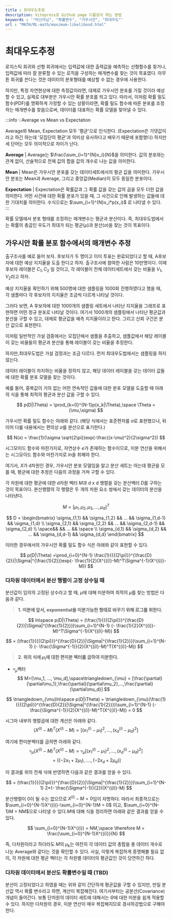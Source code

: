 ```yaml
---
title : 최대우도추정
description: Vitepress로 Github page 디플로이 하는 방법
keywords : '"머신러닝", "확률변수", "가우시안", "최대우도"'
url : "MATH/ML-math/maximum-likelibood.html"
---
```


# 최대우도추정

로지스틱 회귀와 선형 회귀에서는 입력값에 대한 출력값을 예측하는 선형함수를 찾거나, 입력값에 따라 잘 분류할 수 있는 로직을 구성하는 매개변수를 찾는 것이 목표였다. 아무튼 회귀를 쓴다는 것은 데이터의 분포형태를 예상할 수 없는 경우에 사용한다. 

하지만, 특정 자연현상에 대한 측정값이라면, 대체로 가우시안 분포를 가질 것이라 예상할 수 있고, 실제로 대부분은 가우시안 확률 분포를 띄고 있다. 따라서, 이처럼 확률 밀도 함수(PDF)를 명확하게 가정할 수 있는 상황이라면, 확률 밀도 함수에 따른 분포를 조정하는 매개변수를 찾음으로써, 데이터를 대표하는 확률 모델을 찾아낼 수 있다.

:::info 💡Average vs Mean vs Expectation

Average와 Mean, Expectation 모두 '평균'으로 인식한다. (Expectation은 기댓값이라고 하긴 하는데 '모집단의 평균'과 의미상 유사하다고 배우기 때문에 포함했다) 하지만 세 단어는 모두 의미적으로 차이가 난다.

**Average** | Average는 $\frac{\sum_{i=1}^{N}x_i}{N}$을 의미한다. 값의 분포와는 관계 없이, 산술적으로 전체 값의 합을 값의 개수로 나눈 값을 의미한다.

**Mean** | Mean은 가우시안 분포를 갖는 데이터세트에서의 평균 값을 의미한다. 가우시안 분포는 Mean과 Average, 그리고 중앙값(Median)이 모두 동일한 분포이다.

**Expectation** | Expectation은 확률값과 그 확률 값을 갖는 값의 곱을 모두 더한 값을 의미한다. 어떤 사건에 대한 확률 분포가 있을 때, 그 사건으로 인해 발생하는 값들에 대한 기대치를 의미한다. 수식으로는 $\sum_{i=1}^{N}x_i*p(x_i)$ 로 나타낼 수 있다.
:::

확률 모델에서 분포 형태를 조정하는 매개변수는 평균과 분산이다. 즉, 최대우도법에서는 확률의 총곱인 우도가 최대가 되는 평균($\mu$)과 분산($\sigma$)을 찾는 것이 목표이다.

## 가우시안 확률 분포 함수에서의 매개변수 추정

출구조사를 예로 들어 보자. 후보자가 두 명이고 이미 투표는 완료되었다고 할 때, A후보자에 대한 예상 지지율을 도출 한다고 하자. 출구조사에 참여한 사람은 10만명이다. 이때 후보자 레이블은 ${C_1, C_2}$ 일 것이고, 각 레이블이 전체 데이터세트에서 갖는 비율을 ${V_1, V_2}$라고 하자.

예상 지지율을 확인하기 위해 500명에 대한 샘플링을 1000회 진행하였다고 했을 때, 각 샘플마다 각 후보자의 지지율은 조금씩 다르게 나타날 것이다.

그러다 보면, A 후보자에 대한 1000개의 샘플링 세트에서 나타난 지지율을 그래프로 표현하면 어떤 정규 분포로 나타날 것이다. 여기서 1000개의 샘플링에서 나타난 평균값과 분산을 구할 수 있고, 대체로 평균값을 예측 지지율이라고 한다. 그리고 신뢰 구간은 분산 값으로 표현한다.

이처럼 일반적인 가설 검증에서는 모집단에서 샘플을 추출하고, 샘플값에서 해당 레이블이 갖는 비율들의 평균과 분산을 통해 레이블이 갖는 비율을 추정한다. 

하지만,최대우도법은 가설 검정과는 조금 다르다. 먼저 최대우도법에서는 샘플링을 하지 않는다. 

데이터 레이블이 차지하는 비율을 정하지 않고, 해당 데이터 레이블을 갖는 데이터 값들에 대한 확률 분포 모델을 찾는 것이다. 

예를 들어, 중복값이 거의 없는 어떤 연속적인 값들에 대한 분포 모델을 도출할 때 아래의 식을 통해 최적의 평균과 분산 값을 구할 수 있다. 

$$
p(D|\Theta) = \prod_{k=0}^{N-1}p(x_k|\Theta),\space \Theta = (\mu,\sigma)
$$

가우시안 확률 밀도 함수는 아래와 같다. (해당 식에서는 표준편차를 $\sigma$로 표현했으나, 뒤이어 다룰 내용에서는 편의상 $\sigma$를 분산으로 표기한다.)

$$
N(x) = \frac{1}{\sigma \sqrt{2\pi}}exp(-\frac{(x-\mu)^2}{2\sigma^2})
$$


시그모이드 함수와 마찬가지로, 자연상수 $e$가 존재하는 함수이므로, 미분 연산을 위해서는 시그모이드 함수와 마찬가지로 $ln$을 취해야 한다.

여기서, $X$가 d차원인 경우, 가우시안 분포 모델임을 알고 분산 세트는 아는데 평균을 모를 때, 평균에 대한 추정은 다음의 과정을 거쳐 구할 수 있다.

각 차원에 대한 평균에 대한 d차원 벡터 $M$과 d x d 행렬을 갖는 분산벡터 $D$를 구하는 것이 목표이다. 분산행렬의 각 행렬은 두 개의 차원 요소 쌍에서 갖는 데이터의 분산을 나타낸다.

$$
M = [\mu_1,\mu_2,\mu_3, ... ,\mu_d ]^T
$$

$$
D = 
\begin{bmatrix}
\sigma_{1,1} && \sigma_{1,2} && ... && \sigma_{1,d-1} && \sigma_{1,d} \\
\sigma_{2,1} && \sigma_{2,2} && ... && \sigma_{2,d-1} && \sigma_{2,d} \\
\space&& && ... && \space \\
\sigma_{d,1} && \sigma_{d,2} && ... && \sigma_{d,d-1} && \sigma_{d,d} 
\end{bmatrix}
$$

이러한 경우애서의 가우시안 확률 밀도 함수 식은 아래와 같이 표현할 수 있다.

$$
p(D|\Theta) =\prod_{i=0}^{N-1} \frac{1}{{{(2\pi)}}^{\frac{D}{2}}|\Sigma|^{\frac{1}{2}}}exp(- \frac{1}{2}(X^{(i)}-M)^T\Sigma^{-1}(X^{(i)}-M))
$$

### 다차원 데이터에서 분산 행렬이 고정 상수일 때
분산값이 임의의 고정된 상수라고 할 때, $\mu$에 대해 미분하여 최적의 $\mu$를 찾는 방법은 다음과 같다.

> **1. 미분에 앞서, exponential을 미분가능한 형태로 바꾸기 위해 로그를 취한다.**

$$
ln\space p(D|\Theta) =  (\frac{1}{{{(2\pi)}}^{\frac{D}{2}}|\Sigma|^{\frac{1}{2}}})\sum_{i=1}^{N-1} (- \frac{1}{2}(X^{(i)}-M)^T\Sigma^{-1}(X^{(i)}-M)) 
$$

$$
= (\frac{1}{{{(2\pi)}}^{\frac{D}{2}}|\Sigma|^{\frac{1}{2}}})\sum_{i=1}^{N-1} (- \frac{\Sigma^{-1}}{2}(X^{(i)}-M)^T(X^{(i)}-M)) 
$$

> **2. 위의 식에 $\mu_i$에 대한 편미분 벡터를 곱하여 미분한다.**
- $\triangledown_{\mu}$벡터
$$
M=[\mu_1, ..., \mu_d],\space\triangledown_{\mu} = [\frac{\partial}{\partial\mu_1},\frac{\partial}{\partial\mu_2},...,\frac{\partial}{\partial\mu_d}]
$$


$$
\triangledown_{\mu}ln\space p(D|\Theta) = \triangledown_{\mu}(\frac{1}{{{(2\pi)}}^{\frac{D}{2}}|\Sigma|^{\frac{1}{2}}})\sum_{i=1}^{N-1} (- \frac{\Sigma^{-1}}{2}(X^{(i)}-M)^T(X^{(i)}-M)) = 0
$$

시그마 내부의 행렬곱에 대한 계산은 아래와 같다.
$$
(X^{(i)}-M)^T(X^{(i)}-M) = [(x_1^{(i)}-\mu_1)^2, ...,(x_d^{(i)}-\mu_d)^2 ]
$$

여기에 편미분벡터를 곱하면 아래와 같다.
$$
\triangledown_{\mu}(X^{(i)}-M)^T(X^{(i)}-M)  = \triangledown_{\mu}[(x_1^{(i)}-\mu_1)^2, ...,(x_d^{(i)}-\mu_d)^2 ]
$$
$$
= [(-2x_1+2\mu_1), ...., (-2x_d+2\mu_d)]
$$

이 결과를 위의 전체 식에 반영하면 다음과 같은 결과를 얻을 수 있다.

$$
= (\frac{1}{{{(2\pi)}}^{\frac{D}{2}}|\Sigma|^{\frac{1}{2}}})\sum_{i=1}^{N-1} 2*(- \frac{\Sigma^{-1}}{2})(X^{(i)}-M)
$$

분산행렬이 0이 될 수는 없으므로 $X^{(i)} - M = 0$임이 자명하다. 따라서 최종적으로는 $\sum_{i=0}^{N-1}X^{(i)}-\sum_{i=0}^{N-1}M = 0$ 이고, $\sum_{i=0}^{N-1}M = NM$으로 나타낼 수 있다.$M$에 대해 식을 정리하면 아래와 같은 결과를 얻을 수 있다.

$$
\sum_{i=0}^{N-1}X^{(i)} = NM,\space \therefore M = \frac{\sum_{i=0}^{N-1}X^{(i)}}{N}
$$

즉, 다차원이라고 하더라도 $M$의 $\mu_k$는 여전히 각 데이터 값의 총합을 총 데이터 개수로 나눈 Average와 같다는 것을 확인할 수 있다. 사실, 이렇게 복잡하게 증명해볼 필요 없이, 각 차원에 대한 평균 벡터는 각 차원별 데이터의 평균값인 것이 당연하긴 하다.

### 다차원 데이터에서 분산도 확률변수일 때 (TBD)

분산이 고정되었다고 하였을 때는 위와 같이 간단하게 평균값을 구할 수 있지만, 만일 분산값 역시 확률 변수라고 하면, 계산이 복잡해진다. 여기서부터는 공분산(Covariance) 개념이 들어간다.
보통 단차원의 데이터 세트에 대해서는 $\Theta$에 대한 미분을 쉽게 적용할 수 있다. 하지만 다차원의 경우, 미분 연산이 매우 복잡해지므로 경사하강법으로 구해야 한다.






